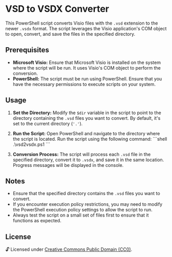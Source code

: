# VSD to VSDX Converter

This PowerShell script converts Visio files with the `.vsd` extension to the newer `.vsdx` format. The script leverages the Visio application's COM object to open, convert, and save the files in the specified directory.

## Prerequisites

- **Microsoft Visio:** Ensure that Microsoft Visio is installed on the system where the script will be run. It uses Visio's COM object to perform the conversion.
- **PowerShell:** The script must be run using PowerShell. Ensure that you have the necessary permissions to execute scripts on your system.

## Usage

1. **Set the Directory:** Modify the `$dir` variable in the script to point to the directory containing the `.vsd` files you want to convert. By default, it's set to the current directory (`'.'`).

2. **Run the Script:** Open PowerShell and navigate to the directory where the script is located. Run the script using the following command:
   \```shell
   .\vsd2vsdx.ps1
   \```

3. **Conversion Process:** The script will process each `.vsd` file in the specified directory, convert it to `.vsdx`, and save it in the same location. Progress messages will be displayed in the console.

## Notes

- Ensure that the specified directory contains the `.vsd` files you want to convert.
- If you encounter execution policy restrictions, you may need to modify the PowerShell execution policy settings to allow the script to run.
- Always test the script on a small set of files first to ensure that it functions as expected.

## License

🔓 Licensed under [Creative Commons Public Domain (CC0)](LICENSE).

